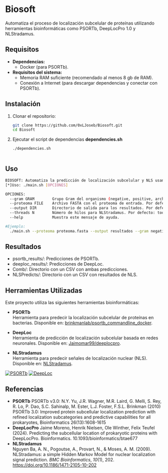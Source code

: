 # Biosoft
Automatiza el proceso de localización subcelular de proteínas utilizando herramientas bioinformáticas como PSORTb, DeepLocPro 1.0 y NLStradamus.
## Requisitos
- **Dependencias:**
  - Docker (para PSORTb).
- **Requisitos del sistema:**
  - Memoria RAM suficiente (recomendado al menos 8 gb de RAM).
  - Conexión a Internet (para descargar dependencias y conectar con PSORTb).

## Instalación
1. Clonar el repositorio:
   ```bash
   git clone https://github.com/0xLJoseb/Biosoft.git
   cd Biosoft
2. Ejecutar el script de dependencias **dependencies.sh** 
   ```bash
   ./dependencies.sh
  
## Uso
```bash
BIOSOFT: Automatiza la predicción de localización subcelular y NLS usando PSORTb, Deeplocpro y NLStradamus.
[*]Uso: ./main.sh [OPCIONES]

OPCIONES:
  --gram GRAM        Grupo Gram del organismo (negative, positive, archaea). Por defecto: negative.
  --proteoma FILE    Archivo FASTA con el proteoma de entrada. Por defecto: proteoma.fasta.
  --output DIR       Directorio de salida para los resultados. Por defecto: resultados/.
  --threads N        Número de hilos para NLStradamus. Por defecto: todos los núcleos disponibles.
  --help             Muestra este mensaje de ayuda.

#Ejemplo:
  ./main.sh --proteoma proteoma.fasta --output resultados --gram negative
```

## Resultados
- psortb_results/: Predicciones de PSORTb.
- deeploc_results/: Predicciones de DeepLoc.
- Comb/: Directorio con un CSV con ambas predicciones.
- NLSPredicts/: Directorio con un CSV con resultados de NLS.

## Herramientas Utilizadas
Este proyecto utiliza las siguientes herramientas bioinformáticas:

- **PSORTb**  
  Herramienta para predecir la localización subcelular de proteínas en bacterias. Disponible en: [brinkmanlab/psortb_commandline_docker](https://github.com/brinkmanlab/psortb_commandline_docker).  

- **DeepLoc**  
  Herramienta de predicción de localización subcelular basada en redes neuronales. Disponible en: [Jaimomar99/deeplocpro](https://github.com/Jaimomar99/deeplocpro).  

- **NLStradamus**  
  Herramienta para predecir señales de localización nuclear (NLS). Disponible en: [NLStradamus](http://www.moseslab.csb.utoronto.ca/NLStradamus/).  

[![PSORTb](https://img.shields.io/badge/PSORTb-GitHub-blue)](https://github.com/brinkmanlab/psortb_commandline_docker)
[![DeepLoc](https://img.shields.io/badge/DeepLoc-GitHub-green)](https://github.com/Jaimomar99/deeplocpro)

## Referencias
- **PSORTb**
  PSORTb v3.0: N.Y. Yu, J.R. Wagner, M.R. Laird, G. Melli, S. Rey, R. Lo, P. Dao, S.C. Sahinalp, M. Ester, L.J. Foster, F.S.L. Brinkman (2010) PSORTb 3.0: Improved protein subcellular localization prediction with refined localization subcategories and predictive capabilities for all prokaryotes, Bioinformatics 26(13):1608-1615
- **DeepLocPro**
  Jaime Moreno, Henrik Nielsen, Ole Winther, Felix Teufel (2024). Predicting the subcellular location of prokaryotic proteins with DeepLocPro. Bioinformatics. 10.1093/bioinformatics/btae677
- **NLStradamus**  
  Nguyen Ba, A. N., Pogoutse, A., Provart, N., & Moses, A. M. (2009). NLStradamus: a simple Hidden Markov Model for nuclear localization signal prediction. *BMC Bioinformatics*, *10*(1), 202. https://doi.org/10.1186/1471-2105-10-202  
